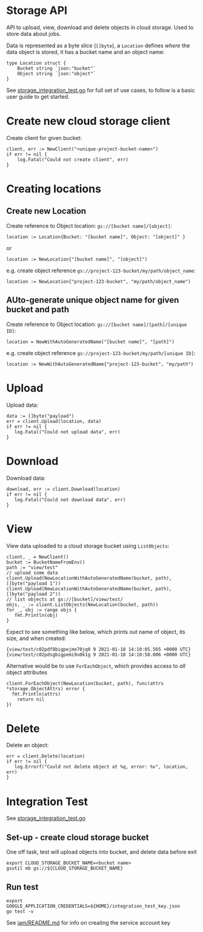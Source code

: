 # Storage API
API to upload, view, download and delete objects in cloud storage. Used to store data about jobs.

Data is represented as a byte slice (`[]byte`), a `Location` defines _where_ the data object is stored, it has a bucket name and an object name:
```
type Location struct {
	Bucket string `json:"bucket"`
	Object string `json:"object"`
}
```

See [storage_integration_test.go](storage_integration_test.go) for full set of use cases, to follow is a basic user guide to get started.

# Create new cloud storage client
Create client for given bucket:
```
client, err := NewClient("<unique-project-bucket-name>")
if err != nil {
    log.Fatal("Could not create client", err)
}
```

# Creating locations

## Create new Location
Create reference to Object location: `gs://[bucket name]/[object]`:
```
location := Location{Bucket: "[bucket name]", Object: "[object]" }
```
or
```
location := NewLocation{"[bucket name]", "[object]")
```
e.g. create object reference `gs://project-123-bucket/my/path/object_name`:
```
location := NewLocation{"project-123-bucket", "my/path/object_name")
```

## AUto-generate unique object name for given bucket and path
Create reference to Object location: `gs://[bucket name]/[path]/[unique ID]`:
```
location = NewWithAutoGeneratedName("[bucket name]", "[path]") 
```
e.g. create object reference `gs://project-123-bucket/my/path/[unique ID]`:
```
location := NewWithAutoGeneratedName{"project-123-bucket", "my/path")
```

# Upload
Upload data:
```
data := []byte("payload")
err = client.Upload(location, data)
if err != nil {
   log.Fatal("Could not upload data", err)
}
```

# Download
Download data:
```
download, err := client.Download(location)
if err != nil {
   log.Fatal("Could not download data", err)
}
```

# View
View data uploaded to a cloud storage bucket using `ListObjects`:
```
client, _ = NewClient()
bucket := BucketNameFromEnv()
path := "view/test"
// upload some data
client.Upload(NewLocationWithAutoGeneratedName(bucket, path), []byte("payload 1"))
client.Upload(NewLocationWithAutoGeneratedName(bucket, path), []byte("payload 2"))
// list objects at gs://[bucket]/view/test/
objs, _ := client.ListObjects(NewLocation(bucket, path))
for _, obj := range objs {
   fmt.Println(obj)
}
```
Expect to see something like below, which prints out name of object, its size, and when created:
```
{view/test/c02pdf8bigpejme70jq0 9 2021-01-18 14:10:05.565 +0000 UTC}
{view/test/c02pdsgbigpemi9u0k1g 9 2021-01-18 14:10:58.006 +0000 UTC}
```

Alternative would be to use `ForEachObject`, which provides access to _all_ object attributes
```
client.ForEachObject(NewLocation(bucket, path), func(attrs *storage.ObjectAttrs) error {
  fmt.Println(attrs)
	return nil
})
```

# Delete
Delete an object:
```
err = client.Delete(location)
if err != nil {
   log.Errorf("Could not delete object at %q, error: %v", location, err)
}
```    

# Integration Test
See [storage_integration_test.go](storage_integration_test.go) 

## Set-up - create cloud storage bucket
One off task, test will upload objects into bucket, and delete data before exit
```
export CLOUD_STORAGE_BUCKET_NAME=<bucket name>
gsutil mb gs://${CLOUD_STORAGE_BUCKET_NAME}
```

## Run test
```
export GOOGLE_APPLICATION_CREDENTIALS=${HOME}/integration_test_key.json
go test -v
```
See [iam/README.md](../../iam/README.md) for info on creaitng the service account key 